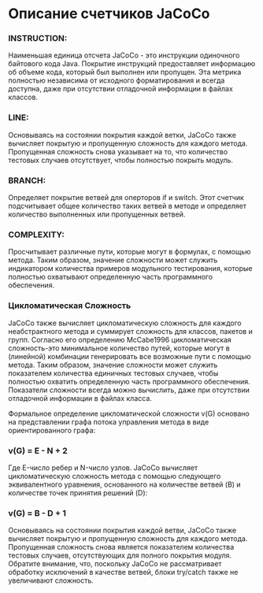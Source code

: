 <h1> Описание счетчиков JaCoCo</h1>

<h3>INSTRUCTION:</h3>
Наименьшая единица отсчета JaCoCo - это инструкции одиночного байтового кода Java. Покрытие инструкций предоставляет
информацию об объеме кода, который был выполнен или пропущен. Эта метрика полностью независима от исходного
форматирования и всегда доступна, даже при отсутствии отладочной информации в файлах классов.
<h3>LINE:</h3>
Основываясь на состоянии покрытия каждой ветки, JaCoCo также вычисляет покрытую и пропущенную сложность для каждого
метода. Пропущенная сложность снова указывает на то, что количество тестовых случаев отсутствует, чтобы полностью
покрыть модуль.
<h3>BRANCH:</h3>
Определяет покрытие ветвей для оперторов if и switch. Этот счетчик подсчитывает общее количество таких ветвей в методе и
определяет количество выполненных или пропущенных ветвей.
<h3>COMPLEXITY:</h3>
Просчитывает различные пути, которые могут в формулах, с помощью метода. Таким образом, значение сложности может служить
индикатором количества примеров модульного тестирования, которые полностью охватывают определенную часть программного
обеспечения.

<h3> Цикломатическая Сложность</h3>
JaCoCo также вычисляет цикломатическую сложность для каждого неабстрактного метода и суммирует
сложность для классов, пакетов и групп. Согласно его определению McCabe1996 цикломатическая сложность-это минимальное
количество путей, которые могут в (линейной) комбинации генерировать все возможные пути с помощью метода. Таким образом,
значение сложности может служить показателем количества единичных тестовых случаев, чтобы полностью охватить
определенную часть программного обеспечения. Показатели сложности всегда можно вычислить, даже при отсутствии отладочной
информации в файлах класса.

Формальное определение цикломатической сложности v(G) основано на представлении графа потока управления метода в виде
ориентированного графа:

<h3>v(G) = E - N + 2</h3>

Где E-число ребер и N-число узлов. JaCoCo вычисляет цикломатическую сложность метода с помощью следующего эквивалентного
уравнения, основанного на количестве ветвей (B) и количестве точек принятия решений (D):

<h3>v(G) = B - D + 1</h3>

Основываясь на состоянии покрытия каждой ветви, JaCoCo также вычисляет покрытую и пропущенную сложность для каждого
метода. Пропущенная сложность снова является показателем количества тестовых случаев, отсутствующих для полного покрытия
модуля. Обратите внимание, что, поскольку JaCoCo не рассматривает обработку исключений в качестве ветвей, блоки
try/catch также не увеличивают сложность.


